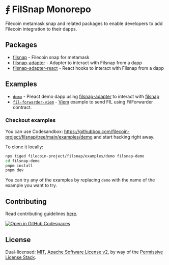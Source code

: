 # ⨎ FilSnap Monorepo

Filecoin metamask snap and related packages to enable developers to add Filecoin integration to their dapps.

## Packages

- [filsnap](./packages/snap) - Filecoin snap for metamask
- [filsnap-adapter](./packages/adapter) - Adapter to interact with Filsnap from a dapp
- [filsnap-adapter-react](./packages/adapter-react) - React hooks to interact with Filsnap from a dapp

## Examples

- [`demo`](./examples/demo) - Preact demo dapp using [filsnap-adapter](./packages/filsnap-adapter) to interact with [filsnap](./packages/filsnap)
- [`fil-forwarder-viem`](./examples/fil-forwarder-viem) - [Viem](https://viem.sh/) example to send FIL using FilForwarder contract.

### Checkout examples

You can use Codesandbox: <https://githubbox.com/filecoin-project/filsnap/tree/main/examples/demo> and start hacking right away.

To clone it locally:

```bash
npx tiged filecoin-project/filsnap/examples/demo filsnap-demo
cd filsnap-demo
pnpm install
pnpm dev
```

You can try any of the examples by replacing `demo` with the name of the example you want to try.

## Contributing

Read contributing guidelines [here](.github/CONTRIBUTING.md).

[![Open in GitHub Codespaces](https://github.com/codespaces/badge.svg)](https://codespaces.new/filecoin-project/filsnap)

## License

Dual-licensed: [MIT](./LICENSE-MIT), [Apache Software License v2](./LICENSE-APACHE), by way of the
[Permissive License Stack](https://protocol.ai/blog/announcing-the-permissive-license-stack/).
